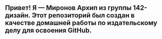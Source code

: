 ## Привет! Я — Миронов Архип из группы 142-дизайн. Этот репозиторий был создан в качестве домашней работы по издательскому делу для освоения GitHub.
<!--
**mip18/mip18** is a ✨ _special_ ✨ repository because its `README.md` (this file) appears on your GitHub profile.

Here are some ideas to get you started:

- 🔭 I’m currently working on ...
- 🌱 I’m currently learning ...
- 👯 I’m looking to collaborate on ...
- 🤔 I’m looking for help with ...
- 💬 Ask me about ...
- 📫 How to reach me: ...
- 😄 Pronouns: ...
- ⚡ Fun fact: ...
-->
